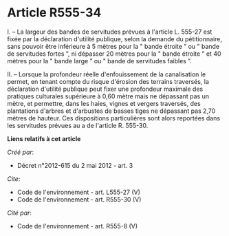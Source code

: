 # Article R555-34

I. – La largeur des bandes de servitudes prévues à l'article L. 555-27 est fixée par la déclaration d'utilité publique, selon
la demande du pétitionnaire, sans pouvoir être inférieure à 5 mètres pour la " bande étroite ” ou " bande de servitudes
fortes ”, ni dépasser 20 mètres pour la " bande étroite ” et 40 mètres pour la " bande large ” ou " bande de servitudes
faibles ”.

II. – Lorsque la profondeur réelle d'enfouissement de la canalisation le permet, en tenant compte du risque d'érosion des
terrains traversés, la déclaration d'utilité publique peut fixer une profondeur maximale des pratiques culturales supérieure
à 0,60 mètre mais ne dépassant pas un mètre, et permettre, dans les haies, vignes et vergers traversés, des plantations
d'arbres et d'arbustes de basses tiges ne dépassant pas 2,70 mètres de hauteur. Ces dispositions particulières sont alors
reportées dans les servitudes prévues au a de l'article R. 555-30.

**Liens relatifs à cet article**

_Créé par_:

  - Décret n°2012-615 du 2 mai 2012 - art. 3

_Cite_:

  - Code de l'environnement - art. L555-27 (V)
  - Code de l'environnement - art. R555-30 (V)

_Cité par_:

  - Code de l'environnement - art. R555-8 (V)
